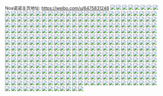 Noa诺诺主页地址: https://weibo.com/u/6475831248 
![](https://wx4.sinaimg.cn/mw2000/0074fVx6gy1h917ydu7imj30u0140ago.jpg) 
![](https://wx4.sinaimg.cn/mw2000/0074fVx6gy1h917yfkq1qj30u01400yf.jpg) 
![](https://wx4.sinaimg.cn/mw2000/0074fVx6gy1h917yha1tvj30u0141gsn.jpg) 
![](https://wx4.sinaimg.cn/mw2000/0074fVx6gy1h917ywoul7j31400u0gsj.jpg) 
![](https://wx4.sinaimg.cn/mw2000/0074fVx6gy1h917z0wh0ej30u01fxdkd.jpg) 
![](https://wx4.sinaimg.cn/mw2000/0074fVx6gy1h917yus7rlj30u0140gtr.jpg) 
![](https://wx4.sinaimg.cn/mw2000/0074fVx6gy1h917z2wlc6j30u014045t.jpg) 
![](https://wx4.sinaimg.cn/mw2000/0074fVx6gy1h917yxvzb8j30zu0jtdki.jpg) 
![](https://wx4.sinaimg.cn/mw2000/0074fVx6gy1h8xpkbhkohj30u0140k2o.jpg) 
![](https://wx4.sinaimg.cn/mw2000/0074fVx6ly1h8gc2lnekhj30u01fc7bg.jpg) 
![](https://wx4.sinaimg.cn/mw2000/0074fVx6ly1h8bnzvkf5zj31401e0tjp.jpg) 
![](https://wx4.sinaimg.cn/mw2000/0074fVx6ly1h8bnzudx02j30wo0wo45o.jpg) 
![](https://wx4.sinaimg.cn/mw2000/0074fVx6ly1h8bnzzy82ij32c0340e84.jpg) 
![](https://wx4.sinaimg.cn/mw2000/0074fVx6ly1h82kdfj2u2j31rz35se81.jpg) 
![](https://wx4.sinaimg.cn/mw2000/0074fVx6ly1h82kdftpv3j30z41au7h0.jpg) 
![](https://wx4.sinaimg.cn/mw2000/0074fVx6ly1h7mh134fcxj30u01404a6.jpg) 
![](https://wx4.sinaimg.cn/mw2000/0074fVx6ly1h7mh14gfudj30u0140n85.jpg) 
![](https://wx4.sinaimg.cn/mw2000/0074fVx6ly1h7mh13pl6yj30u0141n65.jpg) 
![](https://wx4.sinaimg.cn/mw2000/0074fVx6ly1h7mh15exnbj30r0145wm3.jpg) 
![](https://wx4.sinaimg.cn/mw2000/0074fVx6ly1h7mh14xg8yj30u0140gx6.jpg) 
![](https://wx4.sinaimg.cn/mw2000/0074fVx6ly1h7hznds3lgj30zo08awfe.jpg) 
![](https://wx4.sinaimg.cn/mw2000/0074fVx6ly1h6wzszigk7j32c0340kjl.jpg) 
![](https://wx4.sinaimg.cn/mw2000/0074fVx6ly1h6wzt16lojj32c0340qv9.jpg) 
![](https://wx4.sinaimg.cn/mw2000/0074fVx6ly1h6wzsynf89j30zo1ree81.jpg) 
![](https://wx4.sinaimg.cn/mw2000/0074fVx6ly1h6wzt34o7ej30zo1ren5z.jpg) 
![](https://wx4.sinaimg.cn/mw2000/0074fVx6ly1h6wzt2obnwj31gl2gqag0.jpg) 
![](https://wx4.sinaimg.cn/mw2000/0074fVx6ly1h6wzxz01d8j30zo1reabj.jpg) 
![](https://wx4.sinaimg.cn/mw2000/0074fVx6ly1h6wzxzha9ej30zo1re1kx.jpg) 
![](https://wx4.sinaimg.cn/mw2000/0074fVx6ly1h6ld9setjjj30u01400vp.jpg) 
![](https://wx4.sinaimg.cn/mw2000/0074fVx6ly1h6ld9q4jdpj30u013ytcy.jpg) 
![](https://wx4.sinaimg.cn/mw2000/0074fVx6ly1h6ld9wvt3yj30u01hc45d.jpg) 
![](https://wx4.sinaimg.cn/mw2000/0074fVx6ly1h6ld9unmkzj30u0141ad8.jpg) 
![](https://wx4.sinaimg.cn/mw2000/0074fVx6ly1h6ld9z341qj30u013zah7.jpg) 
![](https://wx4.sinaimg.cn/mw2000/0074fVx6ly1h6ld9n4rkvj30u0140juh.jpg) 
![](https://wx4.sinaimg.cn/mw2000/0074fVx6ly1h6hl94e2xuj32c0340kjl.jpg) 
![](https://wx4.sinaimg.cn/mw2000/0074fVx6ly1h6hllfan3xj32c0340kjl.jpg) 
![](https://wx4.sinaimg.cn/mw2000/0074fVx6ly1h6hllepuexj32c0340kjl.jpg) 
![](https://wx4.sinaimg.cn/mw2000/0074fVx6ly1h6hln2theaj31sc2dsb2a.jpg) 
![](https://wx4.sinaimg.cn/mw2000/0074fVx6ly1h6hl955vftj32jm1wq7o9.jpg) 
![](https://wx4.sinaimg.cn/mw2000/0074fVx6ly1h6b3zg26bij30u011igql.jpg) 
![](https://wx4.sinaimg.cn/mw2000/0074fVx6ly1h6b3zfkb7oj30u011i489.jpg) 
![](https://wx4.sinaimg.cn/mw2000/0074fVx6ly1h6b3zghavij30u011in75.jpg) 
![](https://wx4.sinaimg.cn/mw2000/0074fVx6ly1h66azpi9f0j30u01hc463.jpg) 
![](https://wx4.sinaimg.cn/mw2000/0074fVx6ly1h66azqlyiej30u01hc0ux.jpg) 
![](https://wx4.sinaimg.cn/mw2000/0074fVx6ly1h5znpee9hvj30u0140js1.jpg) 
![](https://wx4.sinaimg.cn/mw2000/0074fVx6ly1h5x7axoi71j31re0zowgo.jpg) 
![](https://wx4.sinaimg.cn/mw2000/0074fVx6ly1h5kl4lxkuqj33402c0u0z.jpg) 
![](https://wx4.sinaimg.cn/mw2000/0074fVx6ly1h5kl4o2yuzj32c0340qv5.jpg) 
![](https://wx4.sinaimg.cn/mw2000/0074fVx6ly1h5kl49eevmj33401r0e83.jpg) 
![](https://wx4.sinaimg.cn/mw2000/0074fVx6ly1h5kl4r71fkj32c0340e82.jpg) 
![](https://wx4.sinaimg.cn/mw2000/0074fVx6ly1h5kl51xklej32c0340u0y.jpg) 
![](https://wx4.sinaimg.cn/mw2000/0074fVx6ly1h5kl4uyebvj32c0340x6q.jpg) 
![](https://wx4.sinaimg.cn/mw2000/0074fVx6ly1h5iwr6dtk3j30u01407kd.jpg) 
![](https://wx4.sinaimg.cn/mw2000/0074fVx6ly1h5iwr9p7isj30u01epdm7.jpg) 
![](https://wx4.sinaimg.cn/mw2000/0074fVx6ly1h5iwr7wmxvj30u0140tpm.jpg) 
![](https://wx4.sinaimg.cn/mw2000/0074fVx6ly1h5iwr8ij53j30u01hcqia.jpg) 
![](https://wx4.sinaimg.cn/mw2000/0074fVx6ly1h5iwr95jj8j30u01hctr3.jpg) 
![](https://wx4.sinaimg.cn/mw2000/0074fVx6ly1h5iwr77pavj30u0140wqr.jpg) 
![](https://wx4.sinaimg.cn/mw2000/0074fVx6ly1h5iwrnv2ygj30u0140k0u.jpg) 
![](https://wx4.sinaimg.cn/mw2000/0074fVx6ly1h5c9m1lifwj30u0140jz6.jpg) 
![](https://wx4.sinaimg.cn/mw2000/0074fVx6ly1h5c9m0m2y5j30u014042c.jpg) 
![](https://wx4.sinaimg.cn/mw2000/0074fVx6ly1h5c9m24fa0j30u01400yw.jpg) 
![](https://wx4.sinaimg.cn/mw2000/0074fVx6ly1h59m1flg47j31dv1ectuj.jpg) 
![](https://wx4.sinaimg.cn/mw2000/0074fVx6ly1h56jxjtev8j30u013ztgg.jpg) 
![](https://wx4.sinaimg.cn/mw2000/0074fVx6ly1h56jxj4v6tj30u0140ajk.jpg) 
![](https://wx4.sinaimg.cn/mw2000/0074fVx6ly1h50pq9utx1j30u01gewmb.jpg) 
![](https://wx4.sinaimg.cn/mw2000/0074fVx6ly1h50pq89defj30u01hcjyg.jpg) 
![](https://wx4.sinaimg.cn/mw2000/0074fVx6ly1h50pq8sowyj30u01hc106.jpg) 
![](https://wx4.sinaimg.cn/mw2000/0074fVx6ly1h50pq7sr52j30u0140n6n.jpg) 
![](https://wx4.sinaimg.cn/mw2000/0074fVx6ly1h50pq6uvnyj30u0140wnz.jpg) 
![](https://wx4.sinaimg.cn/mw2000/0074fVx6ly1h50pq7cbm9j30u0140n5a.jpg) 
![](https://wx4.sinaimg.cn/mw2000/0074fVx6ly1h50pq99ydaj30u0140n33.jpg) 
![](https://wx4.sinaimg.cn/mw2000/0074fVx6ly1h50pq4xjb7j30u01407bg.jpg) 
![](https://wx4.sinaimg.cn/mw2000/0074fVx6ly1h50pq62xf6j30u01hcjz7.jpg) 
![](https://wx4.sinaimg.cn/mw2000/0074fVx6ly1h4yg513l02j30u0140qev.jpg) 
![](https://wx4.sinaimg.cn/mw2000/0074fVx6ly1h4yg55lqjyj30u0140n56.jpg) 
![](https://wx4.sinaimg.cn/mw2000/0074fVx6ly1h4yg52140bj30u0140qgp.jpg) 
![](https://wx4.sinaimg.cn/mw2000/0074fVx6ly1h4yg52hudej30u014014o.jpg) 
![](https://wx4.sinaimg.cn/mw2000/0074fVx6ly1h4yg555hu4j30u01hc4iv.jpg) 
![](https://wx4.sinaimg.cn/mw2000/0074fVx6ly1h4yg52xhw0j30u0140gxc.jpg) 
![](https://wx4.sinaimg.cn/mw2000/0074fVx6ly1h4yg53oc5ej30u0140495.jpg) 
![](https://wx4.sinaimg.cn/mw2000/0074fVx6ly1h4yg543jzvj30u0140na1.jpg) 
![](https://wx4.sinaimg.cn/mw2000/0074fVx6ly1h4yg54jnucj30u0140qf4.jpg) 
![](https://wx4.sinaimg.cn/mw2000/0074fVx6ly1h4yg560lk1j30u014015v.jpg) 
![](https://wx4.sinaimg.cn/mw2000/0074fVx6ly1h4nzg07qmgj30u0190gwp.jpg) 
![](https://wx4.sinaimg.cn/mw2000/0074fVx6ly1h4nzg64cmwj30u0140tkm.jpg) 
![](https://wx4.sinaimg.cn/mw2000/0074fVx6ly1h4nzg12onuj30u00xrk0u.jpg) 
![](https://wx4.sinaimg.cn/mw2000/0074fVx6ly1h4nzg39mlvj30u01hd4f3.jpg) 
![](https://wx4.sinaimg.cn/mw2000/0074fVx6ly1h4nzg7d060j30u01407by.jpg) 
![](https://wx4.sinaimg.cn/mw2000/0074fVx6ly1h4nzg6pivlj30u0140qgm.jpg) 
![](https://wx4.sinaimg.cn/mw2000/0074fVx6ly1h4nzg8fjo5j31hc0u0net.jpg) 
![](https://wx4.sinaimg.cn/mw2000/0074fVx6ly1h4nzg29unxj30u017a49d.jpg) 
![](https://wx4.sinaimg.cn/mw2000/0074fVx6ly1h4nzfzewd8j30u0140490.jpg) 
![](https://wx4.sinaimg.cn/mw2000/0074fVx6ly1h4nzg9qx6pj30u01hcwqh.jpg) 
![](https://wx4.sinaimg.cn/mw2000/0074fVx6ly1h4lmvqzg5sj322o3407wh.jpg) 
![](https://wx4.sinaimg.cn/mw2000/0074fVx6ly1h4lmvrk66xj30u0190dqk.jpg) 
![](https://wx4.sinaimg.cn/mw2000/0074fVx6ly1h4lmvto8puj322o3404qp.jpg) 
![](https://wx4.sinaimg.cn/mw2000/0074fVx6ly1h4lmvuz7gmj322o340b29.jpg) 
![](https://wx4.sinaimg.cn/mw2000/0074fVx6ly1h4lmvotcr9j322o3401kx.jpg) 
![](https://wx4.sinaimg.cn/mw2000/0074fVx6ly1h4lmvycyzij322o3407wh.jpg) 
![](https://wx4.sinaimg.cn/mw2000/0074fVx6ly1h4lmvzt2o0j322o340e81.jpg) 
![](https://wx4.sinaimg.cn/mw2000/0074fVx6ly1h4lmw1pbbsj322o3404qp.jpg) 
![](https://wx4.sinaimg.cn/mw2000/0074fVx6ly1h4lmw2slfyj322o340b29.jpg) 
![](https://wx4.sinaimg.cn/mw2000/0074fVx6gy1h4h2tove59j30u01hcn8f.jpg) 
![](https://wx4.sinaimg.cn/mw2000/0074fVx6gy1h4h2trrimkj30u01hcws5.jpg) 
![](https://wx4.sinaimg.cn/mw2000/0074fVx6gy1h4h2tsrx6rj30u0140121.jpg) 
![](https://wx4.sinaimg.cn/mw2000/0074fVx6gy1h4h2tuwxrrj30u0140gud.jpg) 
![](https://wx4.sinaimg.cn/mw2000/0074fVx6ly1h4b7uhig5kj31qy33xx6s.jpg) 
![](https://wx4.sinaimg.cn/mw2000/0074fVx6ly1h4b7ukd6w2j31qy33xqv8.jpg) 
![](https://wx4.sinaimg.cn/mw2000/0074fVx6ly1h4b7ucym4cj31qy33xu10.jpg) 
![](https://wx4.sinaimg.cn/mw2000/0074fVx6ly1h4b7uocyxgj31qy33xqv8.jpg) 
![](https://wx4.sinaimg.cn/mw2000/0074fVx6ly1h4b7v9t5wvj31qy33x4qt.jpg) 
![](https://wx4.sinaimg.cn/mw2000/0074fVx6ly1h4b7vnu8a9j31qy33xkjo.jpg) 
![](https://wx4.sinaimg.cn/mw2000/0074fVx6ly1h2srfaog2aj30u01407ch.jpg) 
![](https://wx4.sinaimg.cn/mw2000/0074fVx6ly1h2srfb1a3xj30u0140dnx.jpg) 
![](https://wx4.sinaimg.cn/mw2000/0074fVx6ly1h2srp6a1noj30u00u0wk7.jpg) 
![](https://wx4.sinaimg.cn/mw2000/0074fVx6ly1h2jfrgw0wxj30u01hb7ht.jpg) 
![](https://wx4.sinaimg.cn/mw2000/0074fVx6ly1h2fb1kg3lsj30u0190wr7.jpg) 
![](https://wx4.sinaimg.cn/mw2000/0074fVx6ly1h2fb2hh04yj30u0191drr.jpg) 
![](https://wx4.sinaimg.cn/mw2000/0074fVx6ly1h2fb6w6i59j30u0190k62.jpg) 
![](https://wx4.sinaimg.cn/mw2000/0074fVx6ly1h2fb77op2gj30u0190an2.jpg) 
![](https://wx4.sinaimg.cn/mw2000/0074fVx6ly1h2fb6dfj6ej30u0190wtx.jpg) 
![](https://wx4.sinaimg.cn/mw2000/0074fVx6ly1h2fb6bjgjzj30u0190aos.jpg) 
![](https://wx4.sinaimg.cn/mw2000/0074fVx6ly1h2aot3h8y5j32c0340npe.jpg) 
![](https://wx4.sinaimg.cn/mw2000/0074fVx6ly1h2aotpbbscj32c0340u0x.jpg) 
![](https://wx4.sinaimg.cn/mw2000/0074fVx6ly1h2aova1q0vj30u01hcwri.jpg) 
![](https://wx4.sinaimg.cn/mw2000/0074fVx6ly1h29e0ra7puj322o340b2a.jpg) 
![](https://wx4.sinaimg.cn/mw2000/0074fVx6ly1h1xji0wcq8j30u01hcwqc.jpg) 
![](https://wx4.sinaimg.cn/mw2000/0074fVx6ly1h1xjhy6a7cj30u01hcalt.jpg) 
![](https://wx4.sinaimg.cn/mw2000/0074fVx6ly1h1xjhymnwfj30u00u0grl.jpg) 
![](https://wx4.sinaimg.cn/mw2000/0074fVx6ly1h13pwo62ypj30yi1oqqe4.jpg) 
![](https://wx4.sinaimg.cn/mw2000/0074fVx6ly1h13q46f3g2j32c0340kjm.jpg) 
![](https://wx4.sinaimg.cn/mw2000/0074fVx6ly1h13q844xwxj327e2z9e82.jpg) 
![](https://wx4.sinaimg.cn/mw2000/0074fVx6ly1h13pwmvnk0j32c0340hdu.jpg) 
![](https://wx4.sinaimg.cn/mw2000/0074fVx6ly1h13q83159nj32c0340qv6.jpg) 
![](https://wx4.sinaimg.cn/mw2000/0074fVx6ly1h0s746ujlmj30u01hcn4l.jpg) 
![](https://wx4.sinaimg.cn/mw2000/0074fVx6ly1h02vtmlebej30u0140aer.jpg) 
![](https://wx4.sinaimg.cn/mw2000/0074fVx6ly1h02vtnhtz4j30u018steq.jpg) 
![](https://wx4.sinaimg.cn/mw2000/0074fVx6ly1h02vttf8faj30q80yzq7y.jpg) 
![](https://wx4.sinaimg.cn/mw2000/0074fVx6ly1h02vto9jpzj30u0140wn7.jpg) 
![](https://wx4.sinaimg.cn/mw2000/0074fVx6ly1gzy6wnrj8qj31sb2dru0x.jpg) 
![](https://wx4.sinaimg.cn/mw2000/0074fVx6ly1gzy6wxa123j31au1qiqv5.jpg) 
![](https://wx4.sinaimg.cn/mw2000/0074fVx6ly1gzggx86ib0j30u01407ak.jpg) 
![](https://wx4.sinaimg.cn/mw2000/0074fVx6ly1gzgh59darcj30u0140n3g.jpg) 
![](https://wx4.sinaimg.cn/mw2000/0074fVx6ly1gytmfm7icij31400u0dmk.jpg) 
![](https://wx4.sinaimg.cn/mw2000/0074fVx6ly1gytmflvc11j30u00u0dok.jpg) 
![](https://wx4.sinaimg.cn/mw2000/0074fVx6ly1gytmflivn7j30u01ektfk.jpg) 
![](https://wx4.sinaimg.cn/mw2000/0074fVx6ly1gytmfl42rgj30yi0jf42o.jpg) 
![](https://wx4.sinaimg.cn/mw2000/0074fVx6ly1gytmfmt656j30u014045l.jpg) 
![](https://wx4.sinaimg.cn/mw2000/0074fVx6ly1gytmfn83hsj30u0140wmq.jpg) 
![](https://wx4.sinaimg.cn/mw2000/0074fVx6ly1gytmfnmlbrj30u0140wkl.jpg) 
![](https://wx4.sinaimg.cn/mw2000/0074fVx6ly1gy68o62q7aj30u0140akc.jpg) 
![](https://wx4.sinaimg.cn/mw2000/0074fVx6ly1gy68o5kfmyj30u0140n77.jpg) 
![](https://wx4.sinaimg.cn/mw2000/0074fVx6ly1gy68o6rxxij30u0140k0z.jpg) 
![](https://wx4.sinaimg.cn/mw2000/0074fVx6ly1gy68o6hckpj30u0141n41.jpg) 
![](https://wx4.sinaimg.cn/mw2000/0074fVx6ly1gxze7ngjjrj30u014110k.jpg) 
![](https://wx4.sinaimg.cn/mw2000/0074fVx6ly1gxze7m802xj30u0140qap.jpg) 
![](https://wx4.sinaimg.cn/mw2000/0074fVx6ly1gxze7l3ublj30u0140ahi.jpg) 
![](https://wx4.sinaimg.cn/mw2000/0074fVx6ly1gxze7lwlz9j30u0140tfz.jpg) 
![](https://wx4.sinaimg.cn/mw2000/0074fVx6ly1gxze7omip3j30u0190jxx.jpg) 
![](https://wx4.sinaimg.cn/mw2000/0074fVx6ly1gxze7lfl5zj30u0140qaa.jpg) 
![](https://wx4.sinaimg.cn/mw2000/0074fVx6ly1gxwyhtzlknj31400u0jyu.jpg) 
![](https://wx4.sinaimg.cn/mw2000/0074fVx6ly1gxwyf7iskqj31900u0q9e.jpg) 
![](https://wx4.sinaimg.cn/mw2000/0074fVx6ly1gxwyebpz1mj313t0mewiv.jpg) 
![](https://wx4.sinaimg.cn/mw2000/0074fVx6ly1gxwyf7zy0fj31910u0dnx.jpg) 
![](https://wx4.sinaimg.cn/mw2000/0074fVx6ly1gxfvcpwqiaj30u0141n3y.jpg) 
![](https://wx4.sinaimg.cn/mw2000/0074fVx6ly1gwclfmjm6kj31jk2bcnpd.jpg) 
![](https://wx4.sinaimg.cn/mw2000/0074fVx6ly1gwclfvnpr6j31jk2bckjl.jpg) 
![](https://wx4.sinaimg.cn/mw2000/0074fVx6ly1gwclfqgiwbj31jk2bce81.jpg) 
![](https://wx4.sinaimg.cn/mw2000/0074fVx6ly1gwclfodfytj31jk2bchdt.jpg) 
![](https://wx4.sinaimg.cn/mw2000/0074fVx6ly1gwclfu83vyj333k1qr1ky.jpg) 
![](https://wx4.sinaimg.cn/mw2000/0074fVx6ly1gwclft3gdvj30tx1a744d.jpg) 
![](https://wx4.sinaimg.cn/mw2000/0074fVx6ly1gwclfkne7zj32bc1jkqv5.jpg) 
![](https://wx4.sinaimg.cn/mw2000/0074fVx6ly1gwclfsg48rj31jk2bckjl.jpg) 
![](https://wx4.sinaimg.cn/mw2000/0074fVx6ly1gwclfwr81tj31jk2bce81.jpg) 
![](https://wx4.sinaimg.cn/mw2000/0074fVx6ly1gvqdqfpl49j62yo2yo7wl02.jpg) 
![](https://wx4.sinaimg.cn/mw2000/0074fVx6ly1gvqdqbkvqqj622o22ohdu02.jpg) 
![](https://wx4.sinaimg.cn/mw2000/0074fVx6ly1gvqdqgrk09j618z18z1kx02.jpg) 
![](https://wx4.sinaimg.cn/mw2000/0074fVx6ly1gvqdqh48j5j60t40q0alz02.jpg) 
![](https://wx4.sinaimg.cn/mw2000/0074fVx6ly1gvqdq9fq0rj63402c0qv702.jpg) 
![](https://wx4.sinaimg.cn/mw2000/0074fVx6ly1gvqds7374wj62c0340e8502.jpg) 
![](https://wx4.sinaimg.cn/mw2000/0074fVx6ly1gvqdqj1hn8j61r0340e8402.jpg) 
![](https://wx4.sinaimg.cn/mw2000/0074fVx6ly1gvqdql3rejj63402c0u0z02.jpg) 
![](https://wx4.sinaimg.cn/mw2000/0074fVx6ly1gvqdrzb84rj62c02c0b2a02.jpg) 
![](https://wx4.sinaimg.cn/mw2000/0074fVx6ly1gvh45dtjqpj62tc480kjp02.jpg) 
![](https://wx4.sinaimg.cn/mw2000/0074fVx6ly1gvh45kij9nj62tc480hdy02.jpg) 
![](https://wx4.sinaimg.cn/mw2000/0074fVx6ly1gvh460zgomj62tc4801l102.jpg) 
![](https://wx4.sinaimg.cn/mw2000/0074fVx6ly1gvh45vb8smj62tc480hdx02.jpg) 
![](https://wx4.sinaimg.cn/mw2000/0074fVx6ly1gvh45gw39fj62tc480e8502.jpg) 
![](https://wx4.sinaimg.cn/mw2000/0074fVx6ly1gvh45sx7axj64802tcx6s02.jpg) 
![](https://wx4.sinaimg.cn/mw2000/0074fVx6ly1gvh45nxbrwj62tc480u1302.jpg) 
![](https://wx4.sinaimg.cn/mw2000/0074fVx6ly1gvh45qro1rj62tc480qva02.jpg) 
![](https://wx4.sinaimg.cn/mw2000/0074fVx6ly1gvh4634zemj62tc480hdw02.jpg) 
![](https://wx4.sinaimg.cn/mw2000/0074fVx6gy1gv23a6tqw1j61900u0q9x02.jpg) 
![](https://wx4.sinaimg.cn/mw2000/0074fVx6gy1gv23a6e3eoj60u01900xm02.jpg) 
![](https://wx4.sinaimg.cn/mw2000/0074fVx6gy1gv23agnhgsj60u0190grq02.jpg) 
![](https://wx4.sinaimg.cn/mw2000/0074fVx6gy1gv23a59aycj60u0190gqo02.jpg) 
![](https://wx4.sinaimg.cn/mw2000/0074fVx6gy1gv23a4wg0ej60u0191wl002.jpg) 
![](https://wx4.sinaimg.cn/mw2000/0074fVx6gy1gv23a7pik8j60u0190afm02.jpg) 
![](https://wx4.sinaimg.cn/mw2000/0074fVx6gy1gv23a4gwgvj60u0190n3c02.jpg) 
![](https://wx4.sinaimg.cn/mw2000/0074fVx6gy1gv23a6071yj60u01907a402.jpg) 
![](https://wx4.sinaimg.cn/mw2000/0074fVx6gy1gv23aic3szj60u0190n3o02.jpg) 
![](https://wx4.sinaimg.cn/mw2000/0074fVx6gy1gv23a7c6zqj61900u079c02.jpg) 
![](https://wx4.sinaimg.cn/mw2000/0074fVx6ly1gul3w3gg75j62801o0u0x02.jpg) 
![](https://wx4.sinaimg.cn/mw2000/0074fVx6ly1gt6y95oa2aj32c02c01kz.jpg) 
![](https://wx4.sinaimg.cn/mw2000/0074fVx6ly1gt4pusixz7j32c03401kz.jpg) 
![](https://wx4.sinaimg.cn/mw2000/0074fVx6ly1gt4pxmh49qj31gt1gt7o2.jpg) 
![](https://wx4.sinaimg.cn/mw2000/0074fVx6ly1gt4pxlhuljj32c03404qp.jpg) 
![](https://wx4.sinaimg.cn/mw2000/0074fVx6ly1gt4puy7g60j32c0340u0y.jpg) 
![](https://wx4.sinaimg.cn/mw2000/0074fVx6ly1gt4pv0653lj31wk1wku0x.jpg) 
![](https://wx4.sinaimg.cn/mw2000/0074fVx6ly1gt510cjdg5j32c0340x6q.jpg) 
![](https://wx4.sinaimg.cn/mw2000/0074fVx6ly1gt3q9rckk2j32c02c04qr.jpg) 
![](https://wx4.sinaimg.cn/mw2000/0074fVx6ly1gt0cxbgaqtj32c0340b2a.jpg) 
![](https://wx4.sinaimg.cn/mw2000/0074fVx6ly1gt0cx8n1shj32c03407wj.jpg) 
![](https://wx4.sinaimg.cn/mw2000/0074fVx6ly1gs0kzgvr8fj31zr2notzv.jpg) 
![](https://wx4.sinaimg.cn/mw2000/0074fVx6ly1gs0kzio9qpj32c0340b2a.jpg) 
![](https://wx4.sinaimg.cn/mw2000/0074fVx6ly1grp2xb9g2uj30zg0yq19v.jpg) 
![](https://wx4.sinaimg.cn/mw2000/0074fVx6ly1grp2xbn95xj31gp1y946f.jpg) 
![](https://wx4.sinaimg.cn/mw2000/0074fVx6ly1grp2xngacoj31nk27f1ky.jpg) 
![](https://wx4.sinaimg.cn/mw2000/0074fVx6ly1groirnrtyqj33402c0qv5.jpg) 
![](https://wx4.sinaimg.cn/mw2000/0074fVx6ly1grp2xrxwinj31mq26b7wn.jpg) 
![](https://wx4.sinaimg.cn/mw2000/0074fVx6ly1grp2xubofij327m27mh8w.jpg) 
![](https://wx4.sinaimg.cn/mw2000/0074fVx6ly1grp2xldx5bj33402c0qvi.jpg) 
![](https://wx4.sinaimg.cn/mw2000/0074fVx6ly1grp30r34uhj32c02c01h8.jpg) 
![](https://wx4.sinaimg.cn/mw2000/0074fVx6ly1grp2x8emp5j31vp2ia7wp.jpg) 
![](https://wx4.sinaimg.cn/mw2000/0074fVx6ly1gr58vl8litj32c0340e82.jpg) 
![](https://wx4.sinaimg.cn/mw2000/0074fVx6ly1gr58vhyif9j32c0340npe.jpg) 
![](https://wx4.sinaimg.cn/mw2000/0074fVx6ly1gr58vjgfooj62c0340b2a02.jpg) 
![](https://wx4.sinaimg.cn/mw2000/0074fVx6ly1gr58vs9avtj32c03401kz.jpg) 
![](https://wx4.sinaimg.cn/mw2000/0074fVx6ly1gr58vn86m0j32c03401kz.jpg) 
![](https://wx4.sinaimg.cn/mw2000/0074fVx6ly1gr58vub9mpj32c03401kz.jpg) 
![](https://wx4.sinaimg.cn/mw2000/0074fVx6ly1gr58vvjiygj32c0340qv5.jpg) 
![](https://wx4.sinaimg.cn/mw2000/0074fVx6ly1gr58vxzvmmj32c0340kjl.jpg) 
![](https://wx4.sinaimg.cn/mw2000/0074fVx6ly1gr58wwdz7uj32c0340qv5.jpg) 
![](https://wx4.sinaimg.cn/mw2000/0074fVx6ly1gqfygf6ajzj31vl2t1qvg.jpg) 
![](https://wx4.sinaimg.cn/mw2000/0074fVx6ly1gojolzciebj30u0190gx9.jpg) 
![](https://wx4.sinaimg.cn/mw2000/0074fVx6ly1gojom02hi5j30u0190n96.jpg) 
![](https://wx4.sinaimg.cn/mw2000/0074fVx6ly1gojom0xjyhj30u0190k3k.jpg) 
![](https://wx4.sinaimg.cn/mw2000/0074fVx6ly1gojolyw048j30u0190gyn.jpg) 
![](https://wx4.sinaimg.cn/mw2000/0074fVx6ly1gojom1ieo4j30u019015a.jpg) 
![](https://wx4.sinaimg.cn/mw2000/0074fVx6ly1gojom2nb2yj30u0190n5h.jpg) 
![](https://wx4.sinaimg.cn/mw2000/0074fVx6ly1gojom3jqcvj30u01907fz.jpg) 
![](https://wx4.sinaimg.cn/mw2000/0074fVx6ly1gojom4e9buj30u019049t.jpg) 
![](https://wx4.sinaimg.cn/mw2000/0074fVx6ly1gojom50zs7j30u01907et.jpg) 
![](https://wx4.sinaimg.cn/mw2000/0074fVx6ly1gojom5icxxj30u0191dta.jpg) 
![](https://wx4.sinaimg.cn/mw2000/0074fVx6ly1gnnav6i5vdj30u0191qah.jpg) 
![](https://wx4.sinaimg.cn/mw2000/0074fVx6ly1gnnav62qzbj30u0191jzf.jpg) 
![](https://wx4.sinaimg.cn/mw2000/0074fVx6ly1gnnav72uchj30u0191dms.jpg) 
![](https://wx4.sinaimg.cn/mw2000/0074fVx6ly1gnnav7bzuhj30u0191q9f.jpg) 
![](https://wx4.sinaimg.cn/mw2000/0074fVx6ly1gnnav53jo3j30u019110l.jpg) 
![](https://wx4.sinaimg.cn/mw2000/0074fVx6ly1gnnav5b9p8j30u019111i.jpg) 
![](https://wx4.sinaimg.cn/mw2000/0074fVx6ly1gnnav5jyy2j30u01917c8.jpg) 
![](https://wx4.sinaimg.cn/mw2000/0074fVx6ly1gnnav4v0x4j30u0191jyp.jpg) 
![](https://wx4.sinaimg.cn/mw2000/0074fVx6ly1gnnav5tclgj30u019145x.jpg) 
![](https://wx4.sinaimg.cn/mw2000/0074fVx6ly1gn5uzxv2yzj30u0191wnw.jpg) 
![](https://wx4.sinaimg.cn/mw2000/0074fVx6ly1gn5uzyltlhj30u0191anr.jpg) 
![](https://wx4.sinaimg.cn/mw2000/0074fVx6ly1gn5v00bffnj30u019112m.jpg) 
![](https://wx4.sinaimg.cn/mw2000/0074fVx6ly1gn5uzybeh5j30u0191amy.jpg) 
![](https://wx4.sinaimg.cn/mw2000/0074fVx6ly1gn5v0027zij30u019149f.jpg) 
![](https://wx4.sinaimg.cn/mw2000/0074fVx6ly1gn5v00vpnxj30u0191n7o.jpg) 
![](https://wx4.sinaimg.cn/mw2000/0074fVx6ly1gn5uzz5r46j30u0191k4r.jpg) 
![](https://wx4.sinaimg.cn/mw2000/0074fVx6ly1gn5uzznihbj30u01910ym.jpg) 
![](https://wx4.sinaimg.cn/mw2000/0074fVx6ly1gn5v00lecej30u01917co.jpg) 
![](https://wx4.sinaimg.cn/mw2000/0074fVx6ly1gm2hk82wi9j30u00u045y.jpg) 
![](https://wx4.sinaimg.cn/mw2000/0074fVx6ly1gm2hk93vwwj30u00u0tcv.jpg) 
![](https://wx4.sinaimg.cn/mw2000/0074fVx6ly1gm2hk8coa5j30u00u0gr2.jpg) 
![](https://wx4.sinaimg.cn/mw2000/0074fVx6ly1gm2hk7k4j4j30u00u0gof.jpg) 
![](https://wx4.sinaimg.cn/mw2000/0074fVx6ly1gm2hk6tk7fj30u01hcqht.jpg) 
![](https://wx4.sinaimg.cn/mw2000/0074fVx6ly1gm2hk758gzj30u00u00yj.jpg) 
![](https://wx4.sinaimg.cn/mw2000/0074fVx6ly1gm2hk7u3scj30u00u0q8t.jpg) 
![](https://wx4.sinaimg.cn/mw2000/0074fVx6ly1gm2hk6elcij30u00u079y.jpg) 
![](https://wx4.sinaimg.cn/mw2000/0074fVx6ly1gm2hk8q5zbj30u01hc7fw.jpg) 
![](https://wx4.sinaimg.cn/mw2000/0074fVx6ly1gl73x7rrmpj30u0191ten.jpg) 
![](https://wx4.sinaimg.cn/mw2000/0074fVx6ly1gl73x6djopj30u0190dln.jpg) 
![](https://wx4.sinaimg.cn/mw2000/0074fVx6ly1gl73x88xsaj30u0191tei.jpg) 
![](https://wx4.sinaimg.cn/mw2000/0074fVx6ly1gl73x6vy9gj30u0191n30.jpg) 
![](https://wx4.sinaimg.cn/mw2000/0074fVx6ly1gl73x8hppoj30u0191799.jpg) 
![](https://wx4.sinaimg.cn/mw2000/0074fVx6ly1gl73x8thz6j31910u00yy.jpg) 
![](https://wx4.sinaimg.cn/mw2000/0074fVx6ly1gl73x7ji9oj31910u0k08.jpg) 
![](https://wx4.sinaimg.cn/mw2000/0074fVx6ly1gl73x9imiqj30u019149x.jpg) 
![](https://wx4.sinaimg.cn/mw2000/0074fVx6ly1gl73x983edj31900u0alz.jpg) 
![](https://wx4.sinaimg.cn/mw2000/0074fVx6ly1gl73x738rsj30u019144g.jpg) 
![](https://wx4.sinaimg.cn/mw2000/0074fVx6ly1gl73x62e07j30u0191qd3.jpg) 
![](https://wx4.sinaimg.cn/mw2000/0074fVx6ly1gl0k6pc7goj30u014011w.jpg) 
![](https://wx4.sinaimg.cn/mw2000/0074fVx6ly1gl0k6p0tuij30u0140n79.jpg) 
![](https://wx4.sinaimg.cn/mw2000/0074fVx6ly1gl0k6po9f1j30u0140n6x.jpg) 
![](https://wx4.sinaimg.cn/mw2000/0074fVx6ly1gl0k6pyphmj30u01404a3.jpg) 
![](https://wx4.sinaimg.cn/mw2000/0074fVx6ly1gjapccx4onj31lc8vu1l1.jpg) 
![](https://wx4.sinaimg.cn/mw2000/0074fVx6ly1gjapbwyjjpj31r08mxhdw.jpg) 
![](https://wx4.sinaimg.cn/mw2000/0074fVx6ly1gjapcjm63lj31gi8564qs.jpg) 
![](https://wx4.sinaimg.cn/mw2000/0074fVx6ly1gjapbq0eutj31i68efx6r.jpg) 
![](https://wx4.sinaimg.cn/mw2000/0074fVx6ly1gjapb48bluj31g683f1l0.jpg) 
![](https://wx4.sinaimg.cn/mw2000/0074fVx6ly1gjapc3nk6zj31i68efe84.jpg) 
![](https://wx4.sinaimg.cn/mw2000/0074fVx6ly1gjapbkb0kxj31lc8vuhdw.jpg) 
![](https://wx4.sinaimg.cn/mw2000/0074fVx6ly1gjapb92qy8j31po8pokjn.jpg) 
![](https://wx4.sinaimg.cn/mw2000/0074fVx6ly1gjapbh974mj31oi9dinph.jpg) 
![](https://wx4.sinaimg.cn/mw2000/0074fVx6ly1gho9cpm2xoj30yi0q3418.jpg) 
![](https://wx4.sinaimg.cn/mw2000/0074fVx6ly1gho9equh8gj30u013zdom.jpg) 
![](https://wx4.sinaimg.cn/mw2000/0074fVx6ly1gho9cqslv3j30rs1d046k.jpg) 
![](https://wx4.sinaimg.cn/mw2000/0074fVx6ly1gho9cs746oj31900u0gr5.jpg) 
![](https://wx4.sinaimg.cn/mw2000/0074fVx6ly1gho9crqvjjj30s20w2dk4.jpg) 
![](https://wx4.sinaimg.cn/mw2000/0074fVx6ly1gho9cvttigj30zk0ldae5.jpg) 
![](https://wx4.sinaimg.cn/mw2000/0074fVx6ly1gho9cspvuvj30u01syal0.jpg) 
![](https://wx4.sinaimg.cn/mw2000/0074fVx6ly1gho9cr4d85j30u00u0dnl.jpg) 
![](https://wx4.sinaimg.cn/mw2000/0074fVx6ly1gho9csfy6sj31400u0dva.jpg) 
![](https://wx4.sinaimg.cn/mw2000/0074fVx6ly1gho9crdtw7j30u0140wmq.jpg) 
![](https://wx4.sinaimg.cn/mw2000/0074fVx6ly1gho9ct9t6rj31sy0u00zh.jpg) 
![](https://wx4.sinaimg.cn/mw2000/0074fVx6ly1gho9ufahehj30u0160795.jpg) 
![](https://wx4.sinaimg.cn/mw2000/0074fVx6ly1ghbcjloefmj30u0191dl0.jpg) 
![](https://wx4.sinaimg.cn/mw2000/0074fVx6ly1ghbcjm1ss4j30u0191jvp.jpg) 
![](https://wx4.sinaimg.cn/mw2000/0074fVx6ly1ghbcjmallaj30u0191dkt.jpg) 
![](https://wx4.sinaimg.cn/mw2000/0074fVx6ly1ghbcjmlsn6j30u0191te3.jpg) 
![](https://wx4.sinaimg.cn/mw2000/0074fVx6ly1ghbcjnf3s4j30u0191q7j.jpg) 
![](https://wx4.sinaimg.cn/mw2000/0074fVx6ly1ghbcjl2gh4j30u0191n2g.jpg) 
![](https://wx4.sinaimg.cn/mw2000/0074fVx6ly1gh9yvollwij30u01hddsi.jpg) 
![](https://wx4.sinaimg.cn/mw2000/0074fVx6ly1gh9yz1y14nj311x0u0qai.jpg) 
![](https://wx4.sinaimg.cn/mw2000/0074fVx6ly1gh9z1fxb74j30ru1kywow.jpg) 
![](https://wx4.sinaimg.cn/mw2000/0074fVx6ly1gh9z3uidzvj30ru1jo7gc.jpg) 
![](https://wx4.sinaimg.cn/mw2000/0074fVx6ly1gh9yvq4wpsj30u01hd10q.jpg) 
![](https://wx4.sinaimg.cn/mw2000/0074fVx6ly1gh9yvp2a7bj31400u0wn9.jpg) 
![](https://wx4.sinaimg.cn/mw2000/0074fVx6ly1gh9z2inamrj30ru25bne9.jpg) 
![](https://wx4.sinaimg.cn/mw2000/0074fVx6ly1gh9yvpwkxij31400u0dor.jpg) 
![](https://wx4.sinaimg.cn/mw2000/0074fVx6ly1gh9z2jdj7pj30ru2bh1f3.jpg) 
![](https://wx4.sinaimg.cn/mw2000/0074fVx6ly1ggu6r2r3xcj318w0u045f.jpg) 
![](https://wx4.sinaimg.cn/mw2000/0074fVx6ly1ggu6r26fypj31kw11x7gh.jpg) 
![](https://wx4.sinaimg.cn/mw2000/0074fVx6ly1ggu6r0jq0pj31kw11x4en.jpg) 
![](https://wx4.sinaimg.cn/mw2000/0074fVx6ly1ggu6r146agj31c70y3qf8.jpg) 
![](https://wx4.sinaimg.cn/mw2000/0074fVx6ly1ggu6qzv45vj31kw11xtpt.jpg) 
![](https://wx4.sinaimg.cn/mw2000/0074fVx6ly1ggu6r1r5wlj31c80y4gzh.jpg) 
![](https://wx4.sinaimg.cn/mw2000/0074fVx6ly1ggofjco8p0j30u0190dlx.jpg) 
![](https://wx4.sinaimg.cn/mw2000/0074fVx6ly1ggofjd1lo0j30u0190gs4.jpg) 
![](https://wx4.sinaimg.cn/mw2000/0074fVx6ly1ggofje11pvj30u0190tfa.jpg) 
![](https://wx4.sinaimg.cn/mw2000/0074fVx6ly1ggofjtcuoaj30u0190wln.jpg) 
![](https://wx4.sinaimg.cn/mw2000/0074fVx6ly1ggofjsovqdj30u0190jyk.jpg) 
![](https://wx4.sinaimg.cn/mw2000/0074fVx6ly1ggofjezwl4j30u0190tfx.jpg) 
![](https://wx4.sinaimg.cn/mw2000/0074fVx6ly1ggofjh4uzdj30u0190q6k.jpg) 
![](https://wx4.sinaimg.cn/mw2000/0074fVx6ly1ggofjdijtrj31900u0q6k.jpg) 
![](https://wx4.sinaimg.cn/mw2000/0074fVx6ly1ggofjgv931j30u0190dki.jpg) 
![](https://wx4.sinaimg.cn/mw2000/0074fVx6ly1ggofjgifukj30og1n6n5n.jpg) 
![](https://wx4.sinaimg.cn/mw2000/0074fVx6ly1ggofjfldlhj30u0190n2o.jpg) 
![](https://wx4.sinaimg.cn/mw2000/0074fVx6ly1ggofjg44wfj30u0190gry.jpg) 
![](https://wx4.sinaimg.cn/mw2000/0074fVx6ly1gd1s0xw75bj30s20w2dk4.jpg) 
![](https://wx4.sinaimg.cn/mw2000/0074fVx6ly1gd1s0ygj86j30u00x044q.jpg) 
![](https://wx4.sinaimg.cn/mw2000/0074fVx6ly1gc1yuqjds6j325s1mab29.jpg) 
![](https://wx4.sinaimg.cn/mw2000/0074fVx6ly1g5ke49v2t5j30u00u0tdh.jpg) 
![](https://wx4.sinaimg.cn/mw2000/0074fVx6ly1fzm04ey5kej318g18gk9x.jpg) 
